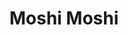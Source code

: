 ---
layout: place
title: "Moshi Moshi"
permalink: /massachusetts/northampton/moshi-moshi.html
stateAbbr: MA
stateName: Massachusetts
cityName: Northampton
seo:
  name: "Moshi Moshi"
  type: Restaurant
  links: http://moshimoshisam.com/
description: "Looking for sushi in Northampton, Massachusetts? Check out Moshi Moshi for a delightful Japanese dining experience. Enjoy a variety of sushi and other dishes..."
place_id: ChIJuSNhSkbX5okR09_q0hWhfvg
photos:
  - name: >-
      places/ChIJuSNhSkbX5okR09_q0hWhfvg/photos/AeeoHcKOK8uUa008sHw3AVd6CNUaHSpl-gwb5bE_2UVQmxTTRSna46wzR2N71kN0oDKuxlEw-iGTZWip5dtxR786yRyVZ50pvnFlHdLNrs--1NkbgtSW-MlkNmP-W6sRwUmA4gmpm1ylcH5910pe1J92-ulCWAqJgDppQ8kLwyfGunEKO1BgqN5Z7CCPOXyXfSzRA73bKyME5nIBvjXWcZfW9ETV1uKpk1XdOZ4UbWqgFWTTdoRNlCzF-QJU7wpYnwz2wL7oiHYhBeTf7XI9UCYYYryfhLch9HE13ywothHkZNhVxesOFYvYEB2a-umufjr3VMZwN0woUP8fUyOc5AozuUhbkrGtWlYMES67zOrloQDk8zK9GPFiWYQbuh_C5G-sBYv0GLZ9DiAPotfFTJlBBWyNs1q-54qw9tFnT4FMpzhYXp8
    widthPx: 4080
    heightPx: 3072
    authorAttributions:
      - displayName: Kath Bowers
        uri: https://maps.google.com/maps/contrib/106464782611709609877
        photoUri: >-
          https://lh3.googleusercontent.com/a-/ALV-UjWVoRyliwMuYGyaaW4gpGGR4oPRRsLthofeZw15QhdhMFvLVq7aHg=s100-p-k-no-mo
    flagContentUri: >-
      https://www.google.com/local/imagery/report/?cb_client=maps_api_places.places_api&image_key=!1e10!2sCIHM0ogKEICAgIC1xp_0rgE&hl=en-US
    googleMapsUri: >-
      https://www.google.com/maps/place//data=!3m4!1e2!3m2!1sCIHM0ogKEICAgIC1xp_0rgE!2e10!4m2!3m1!1s0x89e6d7464a6123b9:0xf87ea115d2eadfd3
  - name: >-
      places/ChIJuSNhSkbX5okR09_q0hWhfvg/photos/AeeoHcLy3lbD9RlRcjlDIwP9CInSkFa03cD1JKf1uXlWv5I-XHhPsGxgpxp2sYHgt77qePcsmUyW2tmSSEzV-X3Vk_R1EjvA_PdwyFK0pFBlaAoH9wbZYVXH8jbLbOD-szHPqaobpCA6WSwqXYSX3-biVVqj0FsMZCDVZrs0nBKZZhmzc2NAtV_5dpiwYDjX58U1TkWJSKs8Lz5j6Mjq63AhPz1IllHk1g-ANqbKr743JU6gpeZgQfG_H9cQoQOacWTT7LRwWsXuoy3W7VczjceT9gT47HUkEdBJeldzz_RuBp2RVdQSnpuZJ7Nr-IuLF0M-XvNkQUewsPbpsgwJnUopi--_CPzx6lUVL55nZsLqLN7_jR4EwxEu5BUB3UOr0B7f7Fl6opuP52v-L3GGMBjgC-KhohIohzFTRAjazMLISwJwcg
    widthPx: 1080
    heightPx: 1043
    authorAttributions:
      - displayName: Lanie Sheridan
        uri: https://maps.google.com/maps/contrib/111254183466682695551
        photoUri: >-
          https://lh3.googleusercontent.com/a-/ALV-UjVscg7OuxZ2afuquIputE02GoSCodgjdppVL2iAiBMnqX1Lxw6l=s100-p-k-no-mo
    flagContentUri: >-
      https://www.google.com/local/imagery/report/?cb_client=maps_api_places.places_api&image_key=!1e10!2sCIHM0ogKEICAgIDJifeIFg&hl=en-US
    googleMapsUri: >-
      https://www.google.com/maps/place//data=!3m4!1e2!3m2!1sCIHM0ogKEICAgIDJifeIFg!2e10!4m2!3m1!1s0x89e6d7464a6123b9:0xf87ea115d2eadfd3
  - name: >-
      places/ChIJuSNhSkbX5okR09_q0hWhfvg/photos/AeeoHcJ6ZyBQ48h90QzjGW9IYKYpGBcAUsBmimBMGEWWPOz2ckArBTefRPX9EktqJ3ZACSeIA_UGEv9FWApQO6cZ_Jod6uHeANjHvj9b1hJN9r6XMDbdjxA83x-hG_iCtDWGxnYvEW2RIK1dbFsaNNY733_SlVwECOABj3YvOlyhyIb3eyM-p3d91hW0kHCCUJecCqYSh0O9dP8oPAPzwRzl1n5vS8lVncIVWfxPRyaMVyAf2hwirvzajnn8GfCdebarxd1u299QV65DNEzFEeMBy9AcK_85U0cj27VqLZWUhcBa1Sw_8YddBRlzXU8qMVxthFoFAHw38XK0PjbcWzq32XCSV6e9E7V5DTPJHzZzFbXitWBHyvjXjmL4xSHqjn8ReouKawSX6G_RnwQZ02dnajjfcqpERoIOfKTb42C5eNyn0vCB
    widthPx: 1440
    heightPx: 1800
    authorAttributions:
      - displayName: Jennifer McPherson
        uri: https://maps.google.com/maps/contrib/118303339609795025352
        photoUri: >-
          https://lh3.googleusercontent.com/a/ACg8ocKYd0TnJ1iuoEArdhKsNeAMSChgAJ-hUMYxf4GUvrIbF4G3SA=s100-p-k-no-mo
    flagContentUri: >-
      https://www.google.com/local/imagery/report/?cb_client=maps_api_places.places_api&image_key=!1e10!2sCIHM0ogKEICAgIDHxbr15QE&hl=en-US
    googleMapsUri: >-
      https://www.google.com/maps/place//data=!3m4!1e2!3m2!1sCIHM0ogKEICAgIDHxbr15QE!2e10!4m2!3m1!1s0x89e6d7464a6123b9:0xf87ea115d2eadfd3
  - name: >-
      places/ChIJuSNhSkbX5okR09_q0hWhfvg/photos/AeeoHcJTuFuZ3kqTQbhdqE6gzOCKREwXlFLI0s_ab4-86uVVqKBRQQ_o9d7pFtIJaYSz7yo59jnl-hGFaWJ1NdnQo1b5mGUYpy0WXX4NRP3eCrsFjm9ALSxNiaOtjDFMh77-TsPzLLHNkO3iSV7qPxmQpFdY4c38K-S4_0Z9fybuG6PdHh2jZpGtmIbQBPyB4-kRFJjT18i-I5ygfK91C5bwZbsGN1PN9uJNimkwLzcQydtIl9iKW3BjXC49I9zyuKV3QYDP_ERnBGUYICxKRT58EP3XESd-G3SOF2hEhr-9Tnou7PSAvmzGFFo2clJSTNgKrtlYsIzokjoIqFIgbPOVYawCPdyr93w5DRaY3lCoKTd48zH1slrEtWFeq7WwHi_HAtrtLy7IOiCQrvIi8z3_sLdVlQ1BrzaqECljKLkaGJyUk1yF
    widthPx: 3751
    heightPx: 2268
    authorAttributions:
      - displayName: Sophia Nunez
        uri: https://maps.google.com/maps/contrib/113655401073220456824
        photoUri: >-
          https://lh3.googleusercontent.com/a-/ALV-UjVNyXzuQ5H8bs4qtinetX16TNserxN-6poLaMuFcDVnXviahU2-=s100-p-k-no-mo
    flagContentUri: >-
      https://www.google.com/local/imagery/report/?cb_client=maps_api_places.places_api&image_key=!1e10!2sCIHM0ogKEICAgICxlpX--QE&hl=en-US
    googleMapsUri: >-
      https://www.google.com/maps/place//data=!3m4!1e2!3m2!1sCIHM0ogKEICAgICxlpX--QE!2e10!4m2!3m1!1s0x89e6d7464a6123b9:0xf87ea115d2eadfd3
  - name: >-
      places/ChIJuSNhSkbX5okR09_q0hWhfvg/photos/AeeoHcLF3l27Dr9hsBRErxUv_wYnuPp3NeGP1OJn1JbiEYWU8HuiJGiqMjl-in23d3EB9mfLPqoq1ZJoWRrdWFg7H1scj7NqQ1TXy3e2aY3-ijGYBPZ-fciUqrOeGL0js_1VaLZp-BZzI2JURAL0Avu_Dj3nXaPp9uSVDbVqAqUX5NTadhKAYoanA_9UjzYDpX0VMyuckGl3vcc9SYBdBWELNeUwxyz3tJ-d_gRQxGeOi-AeEvDQytEbh3o4GhIei9ixwGa-atcQzoH1bE-hrU5BslrUxR_hHGUQFFw8KaNrGKZPO4pvGaVpUN-V7G45K_eZY3Gn7Ym9GL7OlitTXO-1ufRzALrhJMl3C_f_zIAF_w7g8hDkENnjYRBdJp3nSx2ma6lXI6mG8Uh5EDJPaiNSKh9b71eKbOBGNu2TIE_D9pb_5g
    widthPx: 4032
    heightPx: 3024
    authorAttributions:
      - displayName: Paul Kandel
        uri: https://maps.google.com/maps/contrib/118025279834794066291
        photoUri: >-
          https://lh3.googleusercontent.com/a-/ALV-UjWSWG4fAfoDQ6iysy0zvjSSCkmdRO55Y3eC6OnxBUlkGbDhiWrq=s100-p-k-no-mo
    flagContentUri: >-
      https://www.google.com/local/imagery/report/?cb_client=maps_api_places.places_api&image_key=!1e10!2sCIHM0ogKEICAgID4utHZAQ&hl=en-US
    googleMapsUri: >-
      https://www.google.com/maps/place//data=!3m4!1e2!3m2!1sCIHM0ogKEICAgID4utHZAQ!2e10!4m2!3m1!1s0x89e6d7464a6123b9:0xf87ea115d2eadfd3
  - name: >-
      places/ChIJuSNhSkbX5okR09_q0hWhfvg/photos/AeeoHcLEZOh_n2LOTVqYoQ1p8TTJy0rNpL1LWJu1jmKbv51j_LoAOOhDFLLDeb_gKe4-QbphnNdl3I_GYitUKQEhvDSsq57xbB-XxMClBW1_zYl72zXq5jCe_pRVtDzeYb-iFA4N7qaVMnnEDFvhk8Z6Ad0Txy01PgPo5-VXblK_vokwaeE0zkW64w8mclLtkq8MZQpkvCseUwmLtim_ZjOcQYvRrbaUSfwuGXdSPuuumVTcmSSRhQADdcgncQzZT80kYKoCtz1APPzSyN8iJOTn_x1S2xaUIHnkXnI9SnUjyw6rpUcA_rT04lXUTBLJ8meFuY8p_lGNDh1P7kd0My3kTHikOXoAK3I7NBeu50cgrw2WX98h2z65hTQnQLi-FenlozFkHCXQpT_hACEt3O5lAJykhgqYyRrmHuszngnn1ZPBaQ
    widthPx: 4080
    heightPx: 3072
    authorAttributions:
      - displayName: Kath Bowers
        uri: https://maps.google.com/maps/contrib/106464782611709609877
        photoUri: >-
          https://lh3.googleusercontent.com/a-/ALV-UjWVoRyliwMuYGyaaW4gpGGR4oPRRsLthofeZw15QhdhMFvLVq7aHg=s100-p-k-no-mo
    flagContentUri: >-
      https://www.google.com/local/imagery/report/?cb_client=maps_api_places.places_api&image_key=!1e10!2sCIHM0ogKEICAgIC1xp-cJA&hl=en-US
    googleMapsUri: >-
      https://www.google.com/maps/place//data=!3m4!1e2!3m2!1sCIHM0ogKEICAgIC1xp-cJA!2e10!4m2!3m1!1s0x89e6d7464a6123b9:0xf87ea115d2eadfd3
  - name: >-
      places/ChIJuSNhSkbX5okR09_q0hWhfvg/photos/AeeoHcJ0kEU-Gpw1Odsr6lmx3zaGyEuhiXkia0u6ls0dwnwfrvHdZQ_mF4g43OcyMfKL4hX_GlAsuGZ0yxcoVPHwUweEKjiWjQIabzw0ELvFxVmDjcZfHejhqn6dIqMw8AGI3P-inDrNEaZmqR_m8i0p7kumZxuzW0z4D0kkoTb02VGawOOFTsE64LYv4Fh6EUvZVhm_ghyinjerzf1owVM4G7VxMfbBX9aOr0Wt6iKFf12FO7AftGdR4zS8Ek4IyOKXwf3cmKobbdWBlGObLs12K033rB8JopYitix_bMp0rdsspyx915LFO6vLdpQdHQ_RUSJkFfsxbugV-Ny3c5Wu_RDDJlVjVBicyZniynGtS72HMMZfRS8vumg3DN9BKTaxMqyKwmzgevWl1xplhsovsRp1om0ENkwIKz-lcHULNQnAANJX
    widthPx: 4032
    heightPx: 3024
    authorAttributions:
      - displayName: Ali Caraveo
        uri: https://maps.google.com/maps/contrib/101864674702557625167
        photoUri: >-
          https://lh3.googleusercontent.com/a-/ALV-UjUbuf4VvXEtS7e3DxDW2moYPIHSmy6bse9c-iJrAhDvpFjpNHq_sg=s100-p-k-no-mo
    flagContentUri: >-
      https://www.google.com/local/imagery/report/?cb_client=maps_api_places.places_api&image_key=!1e10!2sCIHM0ogKEICAgIDstNbZpgE&hl=en-US
    googleMapsUri: >-
      https://www.google.com/maps/place//data=!3m4!1e2!3m2!1sCIHM0ogKEICAgIDstNbZpgE!2e10!4m2!3m1!1s0x89e6d7464a6123b9:0xf87ea115d2eadfd3
  - name: >-
      places/ChIJuSNhSkbX5okR09_q0hWhfvg/photos/AeeoHcLkVIN9jGmO39sSlMFOoNJOQGo4iU5j6vK20bV_EPGU9hJ1tb70Y2lksLULWOtzNNI2fXYyE5WxZYDUdpRObBmNZKLsGEQM-mU9HOrMDsdq4kq8sbgzgrE7oTi7NEcMU4fjxeDjKqWr_xUPwxwLKE955ChT-hqSuqYCDPFkCNA21UcbGDwktTbLPQFG4NkfzH7zYCP0Sj0FUCC379c0L0-3wsTaQf00k7NSwTAXyVwVNgUl9eDsZ1PIVPzM6R-Lrmg-Ep07oNuP5H5MzuvlO7dmr04-R1jv-HkAxJga36QqoEqbskvSOZLglQiXo4yTFlGrR_KkNCKHj7tzn0aYj7LonmYCrdLxi6cQAqVeQ9YTnNaY-cgWoXVIB2kzw7kXQKMiPaxUIP96TD45PNzgsIKNxXV0wn985Bqt1-zslIHzQA0j
    widthPx: 4160
    heightPx: 3120
    authorAttributions:
      - displayName: Penny Chen
        uri: https://maps.google.com/maps/contrib/114173991521904955645
        photoUri: >-
          https://lh3.googleusercontent.com/a/ACg8ocJGxM_gdbPKlznN5rFB_Co5NTG1fpbalilbKZEUcp8x4ZBBCQ=s100-p-k-no-mo
    flagContentUri: >-
      https://www.google.com/local/imagery/report/?cb_client=maps_api_places.places_api&image_key=!1e10!2sCIHM0ogKEICAgICMssDohAE&hl=en-US
    googleMapsUri: >-
      https://www.google.com/maps/place//data=!3m4!1e2!3m2!1sCIHM0ogKEICAgICMssDohAE!2e10!4m2!3m1!1s0x89e6d7464a6123b9:0xf87ea115d2eadfd3
  - name: >-
      places/ChIJuSNhSkbX5okR09_q0hWhfvg/photos/AeeoHcJJMsiLlUKe9uZ5r127mqn_QkFzsIcFSH3-VjyybbpKeh2Ai30neVe0sc9pgW6Wobnyvu8ku06CkI03SMUSpzy1Cib1z_R_NA9AcmumoUlaATUQPd64LgsmrwDa7-Ys-KoAIJpH-2UC2lEZB8bIi_O2KwFeLknVdl9MY_g5DXzE39khcE4DED5jlUA4uhZZy1H7Lk16zwLNBKAxGQ8aYZnG4mt_1r90nH-PMmwxMusal_HEkXq4pINbHPol_k7IJLoM7HnyvQ8LS4IL-mkvf9GJ_mIbUnWdwB8c7NXxOoy2NWnmKfRTbe8uGhNYxfMElxZMgAl9nUUhv8nK-O1byn3b83LmvJURi3L9I_swsJlMBapl7rV0LLP51Us5WqBgVn9dXHJBmigVCg-wDwZq1eWd7x4mKLb3r5Id32vwi1W0zw
    widthPx: 4800
    heightPx: 3600
    authorAttributions:
      - displayName: Prospers
        uri: https://maps.google.com/maps/contrib/110783908754405465529
        photoUri: >-
          https://lh3.googleusercontent.com/a/ACg8ocK4MepjuuFa2wx2YgdkRxx-wMnmEvjYQ2hGsCcpXXCdzWInHA=s100-p-k-no-mo
    flagContentUri: >-
      https://www.google.com/local/imagery/report/?cb_client=maps_api_places.places_api&image_key=!1e10!2sCIHM0ogKEICAgIDF5vz4Rw&hl=en-US
    googleMapsUri: >-
      https://www.google.com/maps/place//data=!3m4!1e2!3m2!1sCIHM0ogKEICAgIDF5vz4Rw!2e10!4m2!3m1!1s0x89e6d7464a6123b9:0xf87ea115d2eadfd3
  - name: >-
      places/ChIJuSNhSkbX5okR09_q0hWhfvg/photos/AeeoHcLE1CZtx7X07XCIBAkyvp9_dZdRMm7ys9PsX4F9_vO8YRu4DCN2w7VW2mGk87DN1NPKWH4w9SHOZ9YbOMiKjgdMDcC8e1FJuC_T0pn2-5n_Ry3tTcV9qbs5_7L2FtaCqvAJD8PmFNu3QShy8OaxpumfubY5dw2gu573hpnHEK1STNIXYkUoVuNRmsOydnbDuczfv-yfXJqzXpSwbnl_BNKtKnRc_SMF91LdFX6A4Dw5szY6WzBuqAkhe7BZ8mDdROVop_XumESv7tplKz1pIhl-K4DkHfUjShMmCqhKLuRO10EAqIb9Eqkk-wrZAE5x8k0W5VRyj27-mMdYtRL36dAmCbShpRFu_eHnAkRzg0dUZVAjWm3AkaYonhb3clUR8g3SECv08iC94a_mfkF8fMRjH_xnlgHTe0kx0kldfASwPRA
    widthPx: 3072
    heightPx: 4080
    authorAttributions:
      - displayName: Sarah L Robinson
        uri: https://maps.google.com/maps/contrib/107647157108909525985
        photoUri: >-
          https://lh3.googleusercontent.com/a-/ALV-UjWqDbW3CEj9v_yTtVrLoajp9HdwUrqwv6V_8AxMFvMi3ipBbYf8-Q=s100-p-k-no-mo
    flagContentUri: >-
      https://www.google.com/local/imagery/report/?cb_client=maps_api_places.places_api&image_key=!1e10!2sCIHM0ogKEICAgIDflc6F-wE&hl=en-US
    googleMapsUri: >-
      https://www.google.com/maps/place//data=!3m4!1e2!3m2!1sCIHM0ogKEICAgIDflc6F-wE!2e10!4m2!3m1!1s0x89e6d7464a6123b9:0xf87ea115d2eadfd3
address: 4 Main St, Northampton, MA 01060, USA
street: 4 Main St
city: Northampton
state: MA
zip: '01060'
country: USA
neighborhood: null
latitude: '42.320170'
longitude: '-72.628502'
accessibility_options:
  wheelchairAccessibleParking: true
  wheelchairAccessibleEntrance: true
  wheelchairAccessibleRestroom: true
  wheelchairAccessibleSeating: true
business_status: OPERATIONAL
name: Moshi Moshi
google_maps_links:
  directionsUri: >-
    https://www.google.com/maps/dir//''/data=!4m7!4m6!1m1!4e2!1m2!1m1!1s0x89e6d7464a6123b9:0xf87ea115d2eadfd3!3e0
  placeUri: https://maps.google.com/?cid=17905926283576664019
  writeAReviewUri: >-
    https://www.google.com/maps/place//data=!4m3!3m2!1s0x89e6d7464a6123b9:0xf87ea115d2eadfd3!12e1
  reviewsUri: >-
    https://www.google.com/maps/place//data=!4m4!3m3!1s0x89e6d7464a6123b9:0xf87ea115d2eadfd3!9m1!1b1
  photosUri: >-
    https://www.google.com/maps/place//data=!4m3!3m2!1s0x89e6d7464a6123b9:0xf87ea115d2eadfd3!10e5
primary_type: Japanese Restaurant
opening_hours:
  regular: null
  current: null
secondary_opening_hours:
  regular:
    weekdayDescriptions: null
    type: null
  current:
    weekdayDescriptions: null
    type: null
phone: (413) 586-5865
price_level: PRICE_LEVEL_MODERATE
price_range: $20 &ndash; $30
rating: '4.4'
rating_count: 263
website: http://moshimoshisam.com/
reviews: null
parking_options: null
payment_options: null
allow_dogs: null
curbside_pickup: null
delivery: null
dine_in: null
good_for_children: null
good_for_groups: null
good_for_sports: null
live_music: null
menu_for_children: null
outdoor_seating: null
reservable: null
restroom: null
serves_beer: null
serves_breakfast: null
serves_brunch: null
serves_cocktails: null
serves_coffee: null
serves_dinner: null
serves_dessert: null
serves_lunch: null
serves_vegetarian_food: null
serves_wine: null
takeout: null
summary: null

---